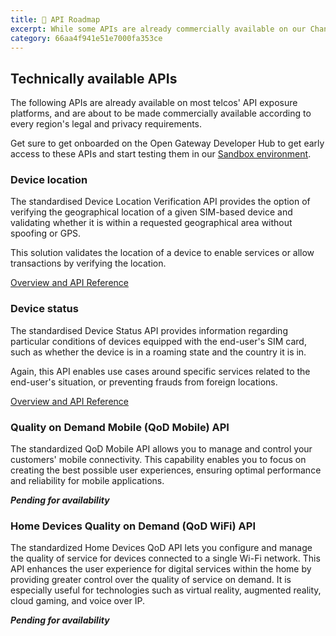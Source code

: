 ```yaml
---
title: 📆 API Roadmap
excerpt: While some APIs are already commercially available on our Channel Partners, others have been already designed and standardized across telcos and are being adopted in order to be soon available and extend the scope of Telco APIs to the developer community.
category: 66aa4f941e51e7000fa353ce
---
```


## Technically available APIs

The following APIs are already available on most telcos' API exposure platforms, and are about to be made commercially available according to every region's legal and privacy requirements.

Get sure to get onboarded on the Open Gateway Developer Hub to get early access to these APIs and start testing them in our <a href="/docs/sandbox">Sandbox environment</a>.

### Device location

The standardised Device Location Verification API provides the option of verifying the geographical location of a given SIM-based device and validating whether it is within a requested geographical area without spoofing or GPS.

This solution validates the location of a device to enable services or allow transactions by verifying the location.

[Overview and API Reference](/docs/devicelocation)

### Device status

The standardised Device Status API provides information regarding particular conditions of devices equipped with the end-user's SIM card, such as whether the device is in a roaming state and the country it is in.

Again, this API enables use cases around specific services related to the end-user's situation, or preventing frauds from foreign locations.

[Overview and API Reference](/docs/devicestatus)

### Quality on Demand Mobile (QoD Mobile) API

The standardized QoD Mobile API allows you to manage and control your customers' mobile connectivity. This capability enables you to focus on creating the best possible user experiences, ensuring optimal performance and reliability for mobile applications.

***Pending for availability***

### Home Devices Quality on Demand (QoD WiFi) API

The standardized Home Devices QoD API lets you configure and manage the quality of service for devices connected to a single Wi-Fi network. This API enhances the user experience for digital services within the home by providing greater control over the quality of service on demand. It is especially useful for technologies such as virtual reality, augmented reality, cloud gaming, and voice over IP.

***Pending for availability***
